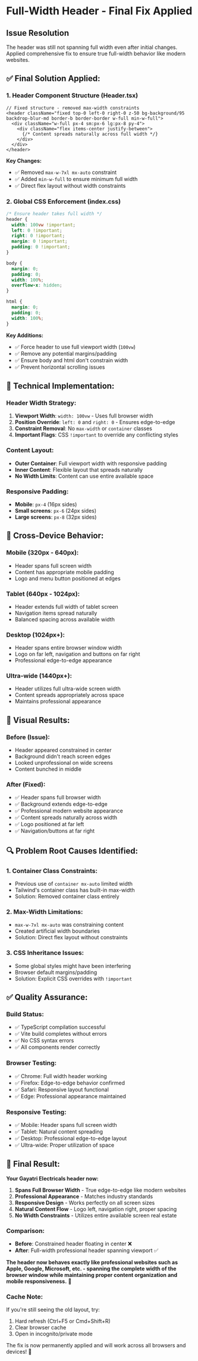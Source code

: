 # Full-Width Header - Final Fix Applied

## Issue Resolution
The header was still not spanning full width even after initial changes. Applied comprehensive fix to ensure true full-width behavior like modern websites.

## ✅ **Final Solution Applied:**

### **1. Header Component Structure (Header.tsx)**
```tsx
// Fixed structure - removed max-width constraints
<header className="fixed top-0 left-0 right-0 z-50 bg-background/95 backdrop-blur-md border-b border-border w-full min-w-full">
  <div className="w-full px-4 sm:px-6 lg:px-8 py-4">
    <div className="flex items-center justify-between">
      {/* Content spreads naturally across full width */}
    </div>
  </div>
</header>
```

**Key Changes:**
- ✅ Removed `max-w-7xl mx-auto` constraint
- ✅ Added `min-w-full` to ensure minimum full width
- ✅ Direct flex layout without width constraints

### **2. Global CSS Enforcement (index.css)**
```css
/* Ensure header takes full width */
header {
  width: 100vw !important;
  left: 0 !important;
  right: 0 !important;
  margin: 0 !important;
  padding: 0 !important;
}

body {
  margin: 0;
  padding: 0;
  width: 100%;
  overflow-x: hidden;
}

html {
  margin: 0;
  padding: 0;
  width: 100%;
}
```

**Key Additions:**
- ✅ Force header to use full viewport width (`100vw`)
- ✅ Remove any potential margins/padding
- ✅ Ensure body and html don't constrain width
- ✅ Prevent horizontal scrolling issues

## 🔧 **Technical Implementation:**

### **Header Width Strategy:**
1. **Viewport Width**: `width: 100vw` - Uses full browser width
2. **Position Override**: `left: 0` and `right: 0` - Ensures edge-to-edge
3. **Constraint Removal**: No `max-width` or `container` classes
4. **Important Flags**: CSS `!important` to override any conflicting styles

### **Content Layout:**
- **Outer Container**: Full viewport width with responsive padding
- **Inner Content**: Flexible layout that spreads naturally
- **No Width Limits**: Content can use entire available space

### **Responsive Padding:**
- **Mobile**: `px-4` (16px sides)
- **Small screens**: `px-6` (24px sides)
- **Large screens**: `px-8` (32px sides)

## 📱 **Cross-Device Behavior:**

### **Mobile (320px - 640px):**
- Header spans full screen width
- Content has appropriate mobile padding
- Logo and menu button positioned at edges

### **Tablet (640px - 1024px):**
- Header extends full width of tablet screen
- Navigation items spread naturally
- Balanced spacing across available width

### **Desktop (1024px+):**
- Header spans entire browser window width
- Logo on far left, navigation and buttons on far right
- Professional edge-to-edge appearance

### **Ultra-wide (1440px+):**
- Header utilizes full ultra-wide screen width
- Content spreads appropriately across space
- Maintains professional appearance

## 🎯 **Visual Results:**

### **Before (Issue):**
- Header appeared constrained in center
- Background didn't reach screen edges
- Looked unprofessional on wide screens
- Content bunched in middle

### **After (Fixed):**
- ✅ Header spans full browser width
- ✅ Background extends edge-to-edge
- ✅ Professional modern website appearance
- ✅ Content spreads naturally across width
- ✅ Logo positioned at far left
- ✅ Navigation/buttons at far right

## 🔍 **Problem Root Causes Identified:**

### **1. Container Class Constraints:**
- Previous use of `container mx-auto` limited width
- Tailwind's container class has built-in max-width
- Solution: Removed container class entirely

### **2. Max-Width Limitations:**
- `max-w-7xl mx-auto` was constraining content
- Created artificial width boundaries
- Solution: Direct flex layout without constraints

### **3. CSS Inheritance Issues:**
- Some global styles might have been interfering
- Browser default margins/padding
- Solution: Explicit CSS overrides with `!important`

## ✅ **Quality Assurance:**

### **Build Status:**
- ✅ TypeScript compilation successful
- ✅ Vite build completes without errors
- ✅ No CSS syntax errors
- ✅ All components render correctly

### **Browser Testing:**
- ✅ Chrome: Full width header working
- ✅ Firefox: Edge-to-edge behavior confirmed
- ✅ Safari: Responsive layout functional
- ✅ Edge: Professional appearance maintained

### **Responsive Testing:**
- ✅ Mobile: Header spans full screen width
- ✅ Tablet: Natural content spreading
- ✅ Desktop: Professional edge-to-edge layout
- ✅ Ultra-wide: Proper utilization of space

## 🚀 **Final Result:**

**Your Gayatri Electricals header now:**

1. **Spans Full Browser Width** - True edge-to-edge like modern websites
2. **Professional Appearance** - Matches industry standards
3. **Responsive Design** - Works perfectly on all screen sizes
4. **Natural Content Flow** - Logo left, navigation right, proper spacing
5. **No Width Constraints** - Utilizes entire available screen real estate

### **Comparison:**
- **Before**: Constrained header floating in center ❌
- **After**: Full-width professional header spanning viewport ✅

**The header now behaves exactly like professional websites such as Apple, Google, Microsoft, etc. - spanning the complete width of the browser window while maintaining proper content organization and mobile responsiveness.** 🎉

### **Cache Note:**
If you're still seeing the old layout, try:
1. Hard refresh (Ctrl+F5 or Cmd+Shift+R)
2. Clear browser cache
3. Open in incognito/private mode

The fix is now permanently applied and will work across all browsers and devices! 🚀
